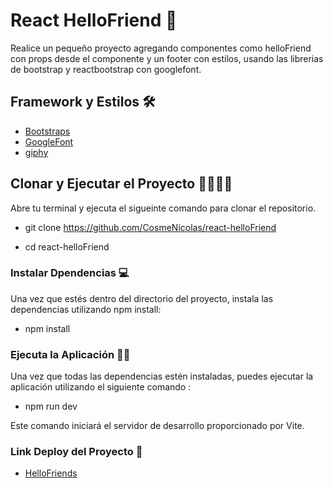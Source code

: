 # React HelloFriend 🤙

Realice un pequeño proyecto agregando componentes como helloFriend con props desde el componente y un footer con estilos, usando las librerias de bootstrap y reactbootstrap con googlefont.

## Framework y Estilos 🛠️

- [Bootstraps](https://react-bootstrap.github.io/) 
- [GoogleFont](https://fonts.google.com/)
- [giphy](https://giphy.com/)

## Clonar y Ejecutar el Proyecto 👨‍💻👨‍💻

Abre tu terminal y ejecuta el sigueinte comando para clonar el repositorio.

- git clone https://github.com/CosmeNicolas/react-helloFriend

- cd react-helloFriend



### Instalar Dpendencias 💻

Una vez que estés dentro del directorio del proyecto, instala las dependencias utilizando npm install:

- npm install


### Ejecuta la Aplicación 👨‍💻

Una vez que todas las dependencias estén instaladas, puedes ejecutar la aplicación utilizando el siguiente comando :

- npm run dev 

Este comando iniciará el servidor de desarrollo proporcionado por Vite.

### Link Deploy del Proyecto 🥂

- [HelloFriends](https://hello-friends-gif.netlify.app/) 


